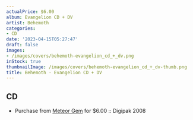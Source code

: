 ```yaml
---
actualPrice: $6.00
album: Evangelion CD + DV
artist: Behemoth
categories:
- CD
date: '2023-04-15T05:27:47'
draft: false
images:
- /images/covers/behemoth-evangelion_cd_+_dv.png
inStock: true
thumbnailImage: /images/covers/behemoth-evangelion_cd_+_dv-thumb.png
title: Behemoth - Evangelion CD + DV
---
```


## CD
* Purchase from [Meteor Gem](https://meteor-gem.com/products/used-behemoth-evangelion-cd-dvd) for $6.00 :: Digipak 2008
